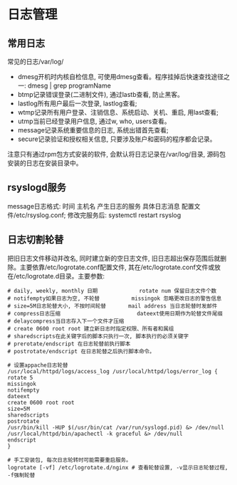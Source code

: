 # 日志管理

## 常用日志

常见的日志/var/log/
* dmesg开机时内核自检信息, 可使用dmesg查看。程序挂掉后快速查找途径之一: dmesg | grep programName
*  btmp记录错误登录(二进制文件), 通过lastb查看, 防止黑客。
* lastlog所有用户最后一次登录, lastlog查看;
* wtmp记录所有用户登录、注销信息、系统启动、关机、重启, 用last查看;
* utmp当前已经登录用户信息, 通过w, who, users查看。
* message记录系统重要信息的日志, 系统出错首先查看;
* secure记录验证和授权相关信息, 只要涉及账户和密码的程序都会记录。

注意只有通过rpm包方式安装的软件, 会默认将日志记录在/var/log/目录, 源码包安装的日志在安装目录中。

## rsyslogd服务

message日志格式: 时间 主机名 产生日志的服务 具体日志消息
配置文件/etc/rsyslog.conf; 修改完服务后: systemctl restart rsyslog

## 日志切割轮替

把旧日志文件移动并改名, 同时建立新的空日志文件, 旧日志超出保存范围后就删除。主要依靠/etc/logrotate.conf配置文件, 其在/etc/logrotate.conf文件或放在/etc/logrotate.d目录。主要参数:

```
# daily, weekly, monthly 日期             rotate num 保留日志文件个数
# notifempty如果日志为空, 不轮替          missingok 忽略更改日志的警告信息
# size=5M日志轮替大小, 不按时间轮替       mail address 当日志轮替时发邮件
# compress日志压缩                        dateext使用日期作为轮替文件尾缀                    
# delaycompress当日志存入下一个文件才压缩            
# create 0600 root root 建立新日志时指定权限、所有者和属组                 
# sharedscripts在此关键字后的脚本只执行一次, 脚本执行的必须关键字                               
# prerotate/endscript 在日志轮替前执行脚本            
# postrotate/endscript 在日志轮替之后执行脚本命令。   

# 设置appache日志轮替
/usr/local/httpd/logs/access_log /usr/local/httpd/logs/error_log {
rotate 5
missingok
notifempty
dateext
create 0600 root root
size=5M
sharedscripts
postrotate
/usr/bin/kill -HUP $(/usr/bin/cat /var/run/syslogd.pid) &> /dev/null
/usr/local/httpd/bin/apachectl -k graceful &> /dev/null
endscript
}

# 手工安装包, 每次日志轮转时可能需要重启服务。
logrotate [-vf] /etc/logrotate.d/nginx # 查看轮替设置, -v显示日志轮替过程, -f强制轮替
```